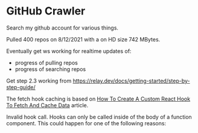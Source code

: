 # GitHub Crawler

Search my github account for various things.

Pulled 400 repos on 8/12/2021 with a on HD size 742 MBytes.

Eventually get ws working for realtime updates of:

- progress of pulling repos
- progress of searching repos

Get step 2.3 working from
https://relay.dev/docs/getting-started/step-by-step-guide/

The fetch hook caching is based on
[How To Create A Custom React Hook To Fetch And Cache Data](https://www.smashingmagazine.com/2020/07/custom-react-hook-fetch-cache-data/)
article.

Invalid hook call. Hooks can only be called inside of the body of a function component. This could happen for one of the following reasons:
